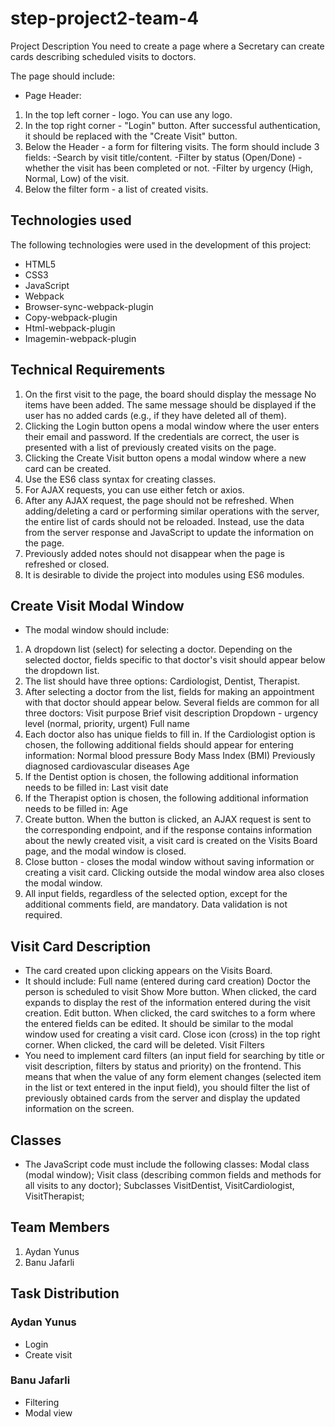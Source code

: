 # step-project2-team-4
Project Description
You need to create a page where a Secretary can create cards describing scheduled visits to doctors.

The page should include:

- Page Header:
1. In the top left corner - logo. You can use any logo.
2. In the top right corner - "Login" button. After successful authentication, it should be replaced with the "Create Visit" button.
3. Below the Header - a form for filtering visits. The form should include 3 fields:
   -Search by visit title/content.
   -Filter by status (Open/Done) - whether the visit has been completed or not.
   -Filter by urgency (High, Normal, Low) of the visit.
4. Below the filter form - a list of created visits.

## Technologies used

The following technologies were used in the development of this project:

- HTML5
- CSS3
- JavaScript
- Webpack
- Browser-sync-webpack-plugin
- Copy-webpack-plugin
- Html-webpack-plugin
- Imagemin-webpack-plugin

## Technical Requirements
1. On the first visit to the page, the board should display the message No items have been added. The same message should be displayed if the user has no added cards (e.g., if they have deleted all of them).
2. Clicking the Login button opens a modal window where the user enters their email and password. If the credentials are correct, the user is presented with a list of previously created visits on the page.
3. Clicking the Create Visit button opens a modal window where a new card can be created.
4. Use the ES6 class syntax for creating classes.
5. For AJAX requests, you can use either fetch or axios.
6. After any AJAX request, the page should not be refreshed. When adding/deleting a card or performing similar operations with the server, the entire list of cards should not be reloaded. Instead, use the data from the server response and JavaScript to update the information on the page.
7. Previously added notes should not disappear when the page is refreshed or closed.
8. It is desirable to divide the project into modules using ES6 modules.

## Create Visit Modal Window

- The modal window should include:
1. A dropdown list (select) for selecting a doctor. Depending on the selected doctor, fields specific to that doctor's visit should appear below the dropdown list.
2. The list should have three options: Cardiologist, Dentist, Therapist.
3. After selecting a doctor from the list, fields for making an appointment with that doctor should appear below. Several fields are common for all three doctors:
  Visit purpose
  Brief visit description
  Dropdown - urgency level (normal, priority, urgent)
  Full name
3. Each doctor also has unique fields to fill in. If the Cardiologist option is chosen, the following additional fields should appear for entering information:
  Normal blood pressure
  Body Mass Index (BMI)
  Previously diagnosed cardiovascular diseases
  Age
4. If the Dentist option is chosen, the following additional information needs to be filled in:
  Last visit date
5. If the Therapist option is chosen, the following additional information needs to be filled in:
  Age
6. Create button. When the button is clicked, an AJAX request is sent to the corresponding endpoint, and if the response contains information about the newly created visit, a visit card is created on the Visits Board page, and the modal window is closed.
7. Close button - closes the modal window without saving information or creating a visit card. Clicking outside the modal window area also closes the modal window.
8. All input fields, regardless of the selected option, except for the additional comments field, are mandatory. Data validation is not required.
   
## Visit Card Description
- The card created upon clicking appears on the Visits Board. 
- It should include:
  Full name (entered during card creation)
  Doctor the person is scheduled to visit
  Show More button. When clicked, the card expands to display the rest of the information entered during the visit creation.
  Edit button. When clicked, the card switches to a form where the entered fields can be edited. It should be similar to the modal window used for creating a visit card.
  Close icon (cross) in the top right corner. When clicked, the card will be deleted.
  Visit Filters
- You need to implement card filters (an input field for searching by title or visit description, filters by status and priority) on the frontend. This means that when the value of any form element changes (selected item in the list or text entered in the input field), you should filter the list of previously obtained cards from the server and display the updated information on the screen.

## Classes
- The JavaScript code must include the following classes:
  Modal class (modal window);
  Visit class (describing common fields and methods for all visits to any doctor);
  Subclasses VisitDentist, VisitCardiologist, VisitTherapist;
## Team Members

1. Aydan Yunus
2. Banu Jafarli

## Task Distribution

### Aydan Yunus
 - Login
 - Create visit

### Banu Jafarli
 - Filtering
 - Modal view
